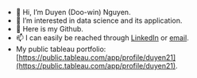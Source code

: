 - 👋 Hi, I’m Duyen (Doo-win) Nguyen.
- 👀 I’m interested in data science and its application.
- 🌱 Here is my Github.
- 📫 I can easily be reached through [LinkedIn](https://www.linkedin.com/in/duyen21/) or [email](duyen.nhh21@gmail.com).
- My public tableau portfolio: [https://public.tableau.com/app/profile/duyen21](https://public.tableau.com/app/profile/duyen21). 
<!---
duyen21/duyen21 is a ✨ special ✨ repository because its `README.md` (this file) appears on your GitHub profile.
You can click the Preview link to take a look at your changes.
--->
